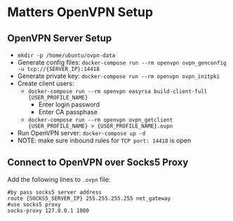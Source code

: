 # Matters OpenVPN Setup

## OpenVPN Server Setup

* `mkdir -p /home/ubuntu/ovpn-data`
* Generate config files: `docker-compose run --rm openvpn ovpn_genconfig -u tcp://{SERVER_IP}:14418`
* Generate private key: `docker-compose run --rm openvpn ovpn_initpki`
* Create client users: 
  * `docker-compose run --rm openvpn easyrsa build-client-full {USER_PROFILE_NAME}`
    * Enter login password
    * Enter CA passphase
  * `docker-compose run --rm openvpn ovpn_getclient {USER_PROFILE_NAME} > {USER_PROFILE_NAME}.ovpn`
* Run OpenVPN server: `docker-compose up -d`
* NOTE: make sure inbound rules for `TCP port: 14418` is open

## Connect to OpenVPN over Socks5 Proxy

Add the following lines to `.ovpn` file:

```
#by pass socks5 server address
route {SOCKS5_SERVER_IP} 255.255.255.255 net_gateway
#use socks5 proxy
socks-proxy 127.0.0.1 1080
```